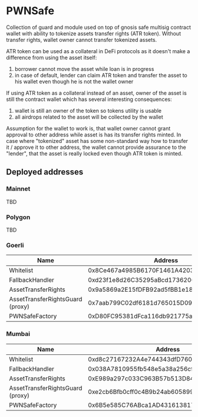 # PWNSafe

Collection of guard and module used on top of gnosis safe multisig contract wallet with ability to tokenize assets transfer rights (ATR token). Without transfer rights, wallet owner cannot transfer tokenized assets.

ATR token can be used as a collateral in DeFi protocols as it doesn't make a difference from using the asset itself:
1) borrower cannot move the asset while loan is in progress
2) in case of default, lender can claim ATR token and transfer the asset to his wallet even though he is not the wallet owner

If using ATR token as a collateral instead of an asset, owner of the asset is still the contract wallet which has several interesting consequences:
1) wallet is still an owner of the token so tokens utility is usable
2) all airdrops related to the asset will be collected by the wallet

Assumption for the wallet to work is, that wallet owner cannot grant approval to other address while asset is has its transfer rights minted. In case where "tokenized" asset has some non-standard way how to transfer it / approve it to other address, the wallet cannot provide assurance to the "lender", that the asset is really locked even though ATR token is minted.

## Deployed addresses
### Mainnet
TBD

### Polygon
TBD

### Goerli
| Name | Address | Link |
| --- | --- | --- |
| Whitelist | 0x8Ce467a4985B6170F1461A42032ff827c57Aa3C6 | [Goerli](https://goerli.etherscan.io/address/0x8Ce467a4985B6170F1461A42032ff827c57Aa3C6)
| FallbackHandler | 0xd23f1e8d26C35295aBcd17362063bac7999F7Bc5 | [Goerli](https://goerli.etherscan.io/address/0xd23f1e8d26C35295aBcd17362063bac7999F7Bc5)
| AssetTransferRights | 0x9a5869a2E15fDFB92ad5fBB1e1853042bc70768f | [Goerli](https://goerli.etherscan.io/address/0x9a5869a2E15fDFB92ad5fBB1e1853042bc70768f)
| AssetTransferRightsGuard (proxy) | 0x7aab799C02df6181d765015D09c8a93F0052FEdD | [Goerli](https://goerli.etherscan.io/address/0x7aab799C02df6181d765015D09c8a93F0052FEdD)
| PWNSafeFactory | 0xD80FC95381dFca116db921775a1ee0DA99d1fB09 | [Goerli](https://goerli.etherscan.io/address/0xD80FC95381dFca116db921775a1ee0DA99d1fB09)

### Mumbai
| Name | Address | Link |
| --- | --- | --- |
| Whitelist | 0xd8c27167232A4e744343dfD76027FbB4eD5B2542 | [Mumbai](https://mumbai.polygonscan.com/address/0xd8c27167232A4e744343dfD76027FbB4eD5B2542)
| FallbackHandler | 0x038A7810955fb548e5a38a256cfc6FA702173c13 | [Mumbai](https://mumbai.polygonscan.com/address/0x038A7810955fb548e5a38a256cfc6FA702173c13)
| AssetTransferRights | 0xE989a297c033C963B57b513D845a034615C34b2D | [Mumbai](https://mumbai.polygonscan.com/address/0xE989a297c033C963B57b513D845a034615C34b2D)
| AssetTransferRightsGuard (proxy) | 0xe2cb6Bfb0cff0c4B9b24ab605899B1B4F7e13cc9 | [Mumbai](https://mumbai.polygonscan.com/address/0xe2cb6Bfb0cff0c4B9b24ab605899B1B4F7e13cc9)
| PWNSafeFactory | 0x6B5e585C76ABca1AD431613817aA71BE1d025f65 | [Mumbai](https://mumbai.polygonscan.com/address/0x6B5e585C76ABca1AD431613817aA71BE1d025f65)
